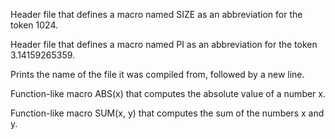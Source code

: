 Header file that defines a macro named SIZE as an abbreviation for the token 1024.

Header file that defines a macro named PI as an abbreviation for the token 3.14159265359.

Prints the name of the file it was compiled from, followed by a new line.

Function-like macro ABS(x) that computes the absolute value of a number x.

Function-like macro SUM(x, y) that computes the sum of the numbers x and y.

